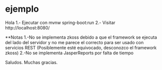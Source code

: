 # ejemplo
Hola
1.- Ejecutar con mvnw spring-boot:run
2.- Visitar http://localhost:8080/

**Notas
1.-No se implementa zkoss debido a que el framework se ejecuta del lado del servidor y no me parece el correcto para ser usado con servicios REST 
  (Posiblemente esté equivocado, desconozco el framework zkoss)
2.-No se implementa JasperReports por falta de tiempo

Saludos. Muchas gracias. 
